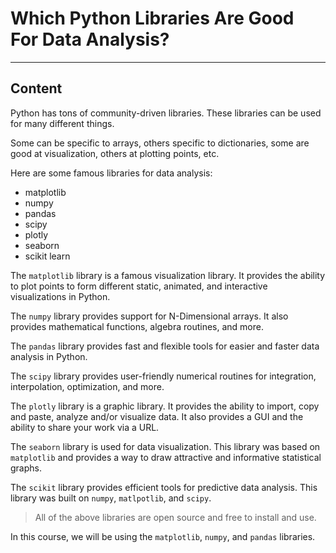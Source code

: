 ﻿---
author: Stefan-Stojanovic

type: normal

category: how to

---

# Which Python Libraries Are Good For Data Analysis?

---
## Content

Python has tons of community-driven libraries. These libraries can be used for many different things.

Some can be specific to arrays, others specific to dictionaries, some are good at visualization, others at plotting points, etc.

Here are some famous libraries for data analysis:
- matplotlib
- numpy
- pandas
- scipy
- plotly
- seaborn
- scikit learn

The `matplotlib` library is a famous visualization library. It provides the ability to plot points to form different static, animated, and interactive visualizations in Python.

The `numpy` library provides support for N-Dimensional arrays. It also provides mathematical functions, algebra routines, and more.

The `pandas` library provides fast and flexible tools for easier and faster data analysis in Python.

The `scipy` library provides user-friendly numerical routines for integration, interpolation, optimization, and more.

The `plotly` library is a graphic library. It provides the ability to import, copy and paste, analyze and/or visualize data. It also provides a GUI and the ability to share your work via a URL.

The `seaborn` library is used for data visualization. This library was based on `matplotlib` and provides a way to draw attractive and informative statistical graphs.

The `scikit` library provides efficient tools for predictive data analysis. This library was built on `numpy`, `matlpotlib`, and `scipy`.

> All of the above libraries are open source and free to install and use.

In this course, we will be using the `matplotlib`, `numpy`, and `pandas` libraries.